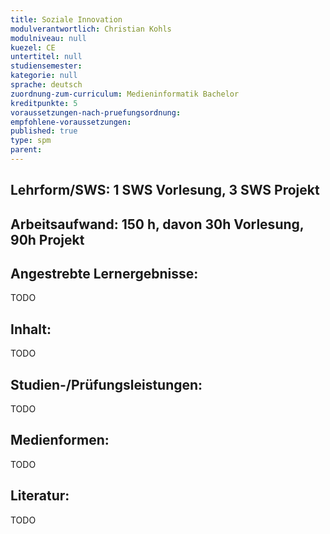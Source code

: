 ```yaml
---
title: Soziale Innovation
modulverantwortlich: Christian Kohls
modulniveau: null
kuezel: CE
untertitel: null
studiensemester: 
kategorie: null
sprache: deutsch
zuordnung-zum-curriculum: Medieninformatik Bachelor
kreditpunkte: 5
voraussetzungen-nach-pruefungsordnung:
empfohlene-voraussetzungen: 
published: true
type: spm
parent: 
---
```


## Lehrform/SWS: 1 SWS Vorlesung, 3 SWS Projekt


## Arbeitsaufwand: 150 h, davon 30h Vorlesung, 90h Projekt 


## Angestrebte Lernergebnisse:
TODO


## Inhalt:
TODO
 
## Studien-/Prüfungsleistungen:
TODO

## Medienformen:
TODO



## Literatur:
TODO



